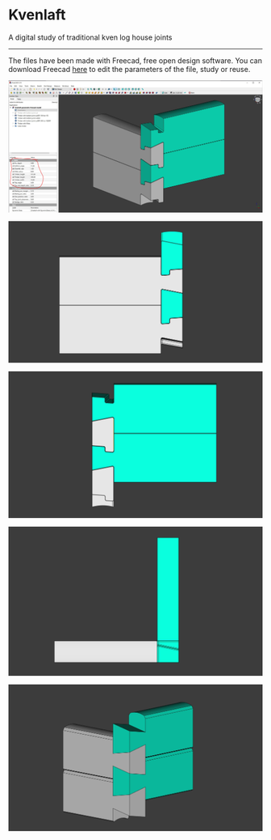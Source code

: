 # Kvenlaft

A digital study of traditional kven log house joints

***

The files have been made with Freecad, free open design software. You can download Freecad [here]() to edit the parameters of the file, study or reuse.

![](img/kvenlaft-in-freecad.JPG)


![](img/kvenlaft-in-freecad2.JPG)


![](img/kvenlaft-in-freecad3.JPG)


![](img/kvenlaft-in-freecad4-top.JPG)


![](img/tyroll-laft-for-comparision.JPG)

